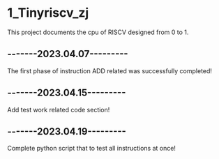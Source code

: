 # 1_Tinyriscv_zj

This project documents the cpu of RISCV designed from 0 to 1.

## -------2023.04.07---------
The first phase of instruction ADD related was successfully completed!

## -------2023.04.15---------
Add test work related code section!

## -------2023.04.19---------
Complete python script that to test all instructions at once!

